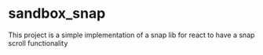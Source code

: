 # sandbox_snap
This project is a simple implementation of a snap lib for react to have a snap scroll functionality
